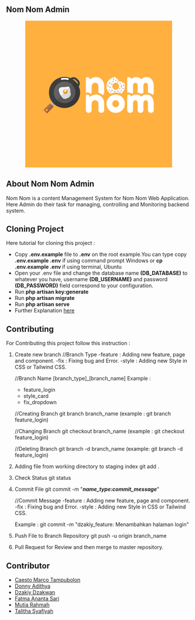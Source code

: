 ## Nom Nom Admin

<p align="center"><img src="./public/img/logo.png" width="400" alt="Nom Nom Logo"></p>

## About Nom Nom Admin

<p>Nom Nom is a content Management System for Nom Nom Web Application. Here Admin do their task for managing, controlling and Monitoring backend system.</p>

## Cloning Project

Here tutorial for cloning this project :

-   Copy <b>.env.example</b> file to <b>.env</b> on the root example.You can type copy <b>.env.example .env</b> if using command prompt Windows or <b>cp .env.example .env </b> if using terminal, Ubuntu
-   Open your .env file and change the database name <b>(DB_DATABASE)</b> to whatever you have, username <b>(DB_USERNAME)</b> and password <b>(DB_PASSWORD)</b> field correspond to your configuration.
-   Run <b>php artisan key:generate</b>
-   Run <b>php artisan migrate</b>
-   Run <b>php artisan serve</b>
-   Further Explanation [here](https://stackoverflow.com/questions/38602321/cloning-laravel-project-from-github)

## Contributing

For Contributing this project follow this instruction :

1. Create new branch
   //Branch Type
   -feature : Adding new feature, page and component.
   -fix : Fixing bug and Error.
   -style : Adding new Style in CSS or Tailwind CSS.

    //Branch Name
    [branch_type]\_[branch_name]
    Example :

    - feature_login
    - style_card
    - fix_dropdown

    //Creating Branch
    git branch branch_name (example : git branch feature_login)

    //Changing Branch
    git checkout branch_name (example : git checkout feature_login)

    //Deleting Branch
    git branch -d branch_name (example: git branch -d feature_login)

2. Adding file from working directory to staging index
   git add .

3. Check Status
   git status

4. Commit File
   git commit -m "<b><i>name_type:commit_message</i></b>"

    //Commit Message
    -feature : Adding new feature, page and component.
    -fix : Fixing bug and Error.
    -style : Adding new Style in CSS or Tailwind CSS.

    Example : git commit -m "dzakiy_feature: Menambahkan halaman login"

5. Push File to Branch Repository
   git push -u origin branch_name

6. Pull Request for Review and then merge to master repository.

## Contributor

-   [Caesto Marco Tampubolon](https://github.com/cstmrc3130)
-   [Donny Adithya](https://github.com/DonnyAdithya)
-   [Dzakiy Dzakwan](https://github.com/DzakiyDzakwan)
-   [Fatma Ananta Sari](https://github.com/fatmananta)
-   [Mutia Rahmah](https://github.com/HelloitsMutiaa)
-   [Talitha Syafiyah](https://github.com/talithasyafiyah)
